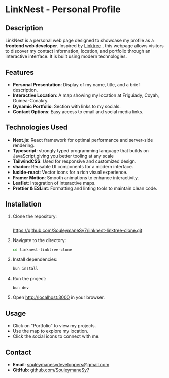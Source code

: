 # LinkNest - Personal Profile

## Description

LinkNest is a personal web page designed to showcase my profile as a **frontend web developer**. Inspired by [Linktree](https://linktr.ee/) , this webpage allows visitors to discover my contact information, location, and portfolio through an interactive interface. It is built using modern technologies.

## Features

- **Personal Presentation**: Display of my name, title, and a brief description.
- **Interactive Location**: A map showing my location at Friguiady, Coyah, Guinea-Conakry.
- **Dynamic Portfolio**: Section with links to my socials.
- **Contact Options**: Easy access to email and social media links.

## Technologies Used

- **Next.js**: React framework for optimal performance and server-side rendering.
- **Typescript**: strongly typed programming language that builds on JavaScript,giving you better tooling at any scale
- **TailwindCSS**: Used for responsive and customized design.
- **shadcn**: Reusable UI components for a modern interface.
- **lucide-react**: Vector icons for a rich visual experience.
- **Framer Motion**: Smooth animations to enhance interactivity.
- **Leaflet**: Integration of interactive maps.
- **Prettier & ESLint**: Formatting and linting tools to maintain clean code.

## Installation

1. Clone the repository:

   ```bash

   ```

   <https://github.com/SouleymaneSy7/linknest-linktree-clone.git>

2. Navigate to the directory:

   ```bash
   cd linknest-linktree-clone
   ```

3. Install dependencies:

   ```bash
   bun install
   ```

4. Run the project:

   ```bash
   bun dev
   ```

5. Open [http://localhost:3000](http://localhost:3000) in your browser.

## Usage

- Click on "Portfolio" to view my projects.
- Use the map to explore my location.
- Click the social icons to connect with me.

## Contact

- **Email**: [souleymanesydeveloppers@gmail.com](mailto:souleymanesydeveloppers@gmail.com)
- **GitHub**: [github.com/SouleymaneSy7](https://github.com/SouleymaneSy7)
